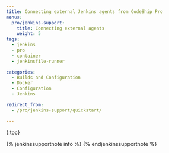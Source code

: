 ```yaml
---
title: Connecting external Jenkins agents from CodeShip Pro
menus:
  pro/jenkins-support:
    title: Connecting external agents
    weight: 5
tags:
  - jenkins
  - pro
  - container
  - jenkinsfile-runner

categories:
  - Builds and Configuration
  - Docker
  - Configuration
  - Jenkins

redirect_from:
  - /pro/jenkins-support/quickstart/

---
```


{:toc}

{% jenkinssupportnote info %}
{% endjenkinssupportnote %}
